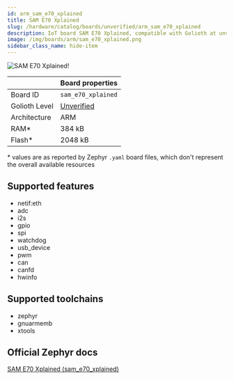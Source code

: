 ```yaml
---
id: arm_sam_e70_xplained
title: SAM E70 Xplained
slug: /hardware/catalog/boards/unverified/arm_sam_e70_xplained
description: IoT board SAM E70 Xplained, compatible with Golioth at unverified level.
image: /img/boards/arm/sam_e70_xplained.png
sidebar_class_name: hide-item
---
```


[//]: # (This is an auto-generated file, do not edit! Changes to it will be lost upon re-generation)

![SAM E70 Xplained!](/img/boards/arm/sam_e70_xplained.png "SAM E70 Xplained")

|                | Board properties     |
| -------------  | -------------------- |
| Board ID       | `sam_e70_xplained` |
| Golioth Level  | [Unverified](/hardware#unverified-boards) |
| Architecture   | ARM |
| RAM*           | 384 kB |
| Flash*         | 2048 kB |

\* values are as reported by Zephyr `.yaml` board files, which don't represent the overall available resources



## Supported features

* netif:eth
* adc
* i2s
* gpio
* spi
* watchdog
* usb_device
* pwm
* can
* canfd
* hwinfo

## Supported toolchains

* zephyr
* gnuarmemb
* xtools

## Official Zephyr docs

[SAM E70 Xplained (sam_e70_xplained)](https://docs.zephyrproject.org/latest/boards/arm/sam_e70_xplained/doc/index.html)
